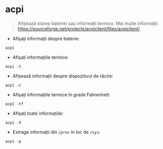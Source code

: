 # acpi

> Afișează starea bateriei sau informații termice.
> Mai multe informații: <https://sourceforge.net/projects/acpiclient/files/acpiclient/>.

- Afișați informații despre baterie:

`acpi`

- Afișați informațiile termice:

`acpi -t`

- Afișează informații despre dispozitivul de răcire:

`acpi -c`

- Afișați informațiile termice în grade Fahrenheit:

`acpi -tf`

- Afișați toate informațiile:

`acpi -V`

- Extrage informații din `/proc` în loc de `/sys`:

`acpi -p`
